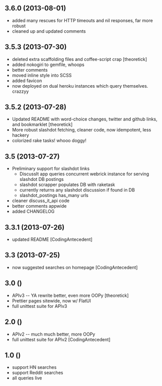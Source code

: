 ## 3.6.0 (2013-08-01)

* added many rescues for HTTP timeouts and nil responses, far more robust
* cleaned up and updated comments

## 3.5.3 (2013-07-30)

* deleted extra scaffolding files and coffee-script crap [theoretick]
* added nokogiri to gemfile, whoops
* better comments
* moved inline style into SCSS
* added favicon
* now deployed on dual heroku instances which query themselves. crazzyy

## 3.5.2 (2013-07-28)

* Updated README with word-choice changes, twitter and github links, and bookmarklet [theoretick]
* More robust slashdot fetching, cleaner code, now idempotent, less hackery
* colorized rake tasks! whooo doggy!

## 3.5 (2013-07-27)

* Preliminary support for slashdot links
  - DiscussIt app queries concurrent webrick instance for serving slashdot DB postings
  - slashdot scrapper populates DB with raketask
  - currently returns any slashdot discussion if found in DB
  - slashdot_postings has_many urls
* cleaner discuss_it_api code
* better comments appwide
* added CHANGELOG

## 3.3.1 (2013-07-26)

* updated README [CodingAntecedent]

## 3.3 (2013-07-25)

* now suggested searches on homepage [CodingAntecedent]

## 3.0 ()

* APIv3 -- YA rewrite better, even more OOPy [theoretick]
* Prettier pages sitewide, now w/ FlatUI
* full unittest suite for APIv3

## 2.0 ()

* APIv2 -- much much better, more OOPy
* full unittest suite for APIv2 [CodingAntecedent]

## 1.0 ()

* support HN searches
* support Reddit searches
* all queries live
